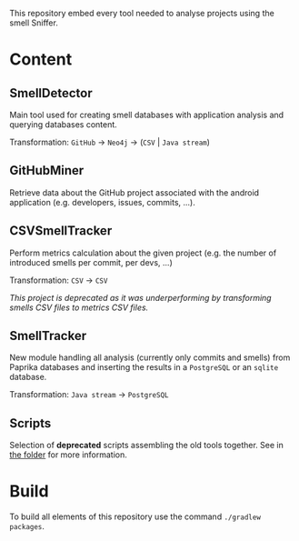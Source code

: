 This repository embed every tool needed to analyse projects using the smell Sniffer.

# Content 

## SmellDetector

Main tool used for creating smell databases with application analysis and querying databases content.

Transformation: `GitHub` -> `Neo4j` -> (`CSV` | `Java stream`)

## GitHubMiner

Retrieve data about the GitHub project associated with the android application (e.g. developers, issues, commits, ...).

## CSVSmellTracker

Perform metrics calculation about the given project (e.g. the number of introduced smells per commit, per devs, ...)

Transformation: `CSV` -> `CSV`

*This project is deprecated as it was underperforming by transforming smells CSV files to metrics CSV files.*

## SmellTracker

New module handling all analysis (currently only commits and smells) from Paprika databases
and inserting the results in a `PostgreSQL` or an `sqlite` database. 

Transformation: `Java stream` -> `PostgreSQL`

## Scripts

Selection of **deprecated** scripts assembling the old tools together.
See in [the folder](scripts) for more information.

# Build

To build all elements of this repository use the command `./gradlew packages`.